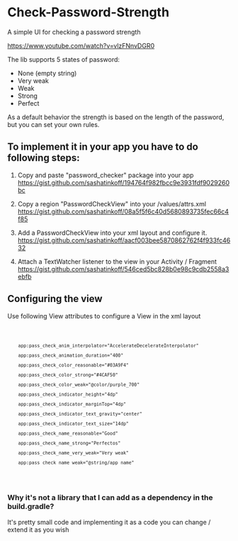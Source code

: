 # Check-Password-Strength
A simple UI for checking a password strength

https://www.youtube.com/watch?v=vlzFNnvDGR0

The lib supports 5 states of password:
- None (empty string)
- Very weak
- Weak 
- Strong
- Perfect


As a default behavior the strength is based on the length of the password, but you can set your own rules.

## To implement it in your app you have to do following steps:
1. Copy and paste "password_checker" package into your app https://gist.github.com/sashatinkoff/194764f982fbcc9e3931fdf9029260bc

2. Copy a region "PasswordCheckView" into your /values/attrs.xml https://gist.github.com/sashatinkoff/08a5f5f6c40d5680893735fec66c4f85

3. Add a PasswordCheckView into your xml layout and configure it. https://gist.github.com/sashatinkoff/aacf003bee5870862762f4f933fc4632

4. Attach a TextWatcher listener to the view in your Activity / Fragment https://gist.github.com/sashatinkoff/546ced5bc828b0e98c9cdb2558a3ebfb


## Configuring the view
Use following View attributes to configure a View in the xml layout

<code> 
        
        app:pass_check_anim_interpolator="AccelerateDecelerateInterpolator"
        
        app:pass_check_animation_duration="400"
        
        app:pass_check_color_reasonable="#03A9F4"
        
        app:pass_check_color_strong="#4CAF50"
        
        app:pass_check_color_weak="@color/purple_700"
        
        app:pass_check_indicator_height="4dp"
        
        app:pass_check_indicator_marginTop="4dp"
        
        app:pass_check_indicator_text_gravity="center"
        
        app:pass_check_indicator_text_size="14dp"
        
        app:pass_check_name_reasonable="Good"
        
        app:pass_check_name_strong="Perfectos"
        
        app:pass_check_name_very_weak="Very weak"
        
        app:pass_check_name_weak="@string/app_name"
  </code>
  
  ### Why it's not a library that I can add as a dependency in the build.gradle?
  It's pretty small code and implementing it as a code you can change / extend it as you wish
